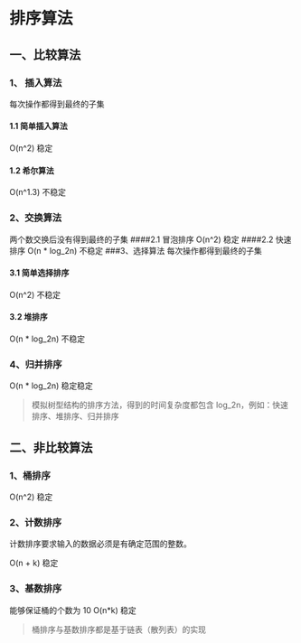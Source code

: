 # 排序算法
## 一、比较算法
### 1、 插入算法
每次操作都得到最终的子集
#### 1.1 简单插入算法
O(n^2) 稳定
#### 1.2 希尔算法
O(n^1.3) 不稳定
### 2、交换算法
两个数交换后没有得到最终的子集
####2.1 冒泡排序
O(n^2) 稳定
####2.2 快速排序
O(n * log_2n) 不稳定
###3、选择算法
每次操作都得到最终的子集
#### 3.1 简单选择排序
 O(n^2) 不稳定
#### 3.2 堆排序
O(n * log_2n) 不稳定
### 4、归并排序
O(n * log_2n) 稳定稳定
> 模拟树型结构的排序方法，得到的时间复杂度都包含 log_2n，例如：快速排序、堆排序、归并排序
## 二、非比较算法
### 1、桶排序
O(n^2) 稳定
### 2、计数排序
计数排序要求输入的数据必须是有确定范围的整数。

O(n + k) 稳定

### 3、基数排序
能够保证桶的个数为 10
O(n*k) 稳定
>桶排序与基数排序都是基于链表（散列表）的实现